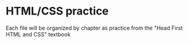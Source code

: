 # HTML/CSS practice
Each file will be organized by chapter as practice from the "Head First HTML and CSS" textbook
